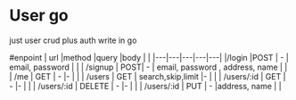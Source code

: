 # User go

just user crud plus auth write in go


 
#enpoint
|  url |method   |query   |body   |   |
|---|---|---|---|---|
|/login  |POST   | -   | email, password  |   |
| /signup  |   POST| -  | email, password , address, name |   |
|  /me |  GET | -  |-   | |
|  /users | GET   | search,skip,limit   |-   |   |
|  /users/:id | GET   | -   |-   |   |
|  /users/:id | DELETE   | -   |-   |   |
|  /users/:id | PUT   | -   |address, name  |   |

